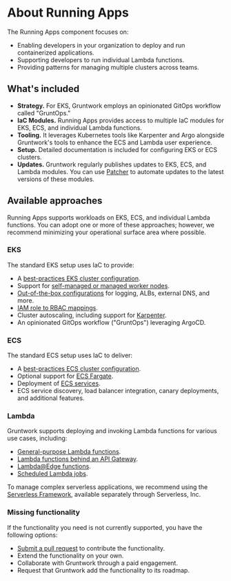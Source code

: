 # About Running Apps

The Running Apps component focuses on:
- Enabling developers in your organization to deploy and run containerized applications.
- Supporting developers to run individual Lambda functions.
- Providing patterns for managing multiple clusters across teams.

## What's included
- **Strategy.** For EKS, Gruntwork employs an opinionated GitOps workflow called "GruntOps."
- **IaC Modules.** Running Apps provides access to multiple IaC modules for EKS, ECS, and individual Lambda functions.
- **Tooling.** It leverages Kubernetes tools like Karpenter and Argo alongside Gruntwork's tools to enhance the ECS and Lambda user experience.
- **Setup.** Detailed documentation is included for configuring EKS or ECS clusters.
- **Updates.** Gruntwork regularly publishes updates to EKS, ECS, and Lambda modules. You can use [Patcher](/2.0/docs/patcher/concepts/) to automate updates to the latest versions of these modules.

## Available approaches

Running Apps supports workloads on EKS, ECS, and individual Lambda functions. You can adopt one or more of these approaches; however, we recommend minimizing your operational surface area where possible.

### EKS

The standard EKS setup uses IaC to provide:
- A [best-practices EKS cluster configuration](https://docs.gruntwork.io/reference/services/app-orchestration/amazon-eks).
- Support for [self-managed or managed worker nodes](https://docs.gruntwork.io/reference/services/app-orchestration/amazon-eks-workers).
- [Out-of-the-box configurations](https://docs.gruntwork.io/reference/services/app-orchestration/amazon-eks-core-services) for logging, ALBs, external DNS, and more.
- [IAM role to RBAC mappings](https://docs.gruntwork.io/reference/modules/terraform-aws-eks/eks-aws-auth-merger/).
- Cluster autoscaling, including support for [Karpenter](https://docs.gruntwork.io/reference/modules/terraform-aws-eks/eks-k8s-karpenter/).
- An opinionated GitOps workflow ("GruntOps") leveraging ArgoCD.

### ECS

The standard ECS setup uses IaC to deliver:
- A [best-practices ECS cluster configuration](https://docs.gruntwork.io/reference/services/app-orchestration/amazon-ecs-cluster).
- Optional support for [ECS Fargate](https://docs.gruntwork.io/reference/services/app-orchestration/amazon-ecs-fargate-cluster).
- Deployment of [ECS services](https://docs.gruntwork.io/reference/services/app-orchestration/amazon-ecs-service).
- ECS service discovery, load balancer integration, canary deployments, and additional features.

### Lambda

Gruntwork supports deploying and invoking Lambda functions for various use cases, including:
- [General-purpose Lambda functions](https://docs.gruntwork.io/reference/modules/terraform-aws-lambda/lambda/).
- [Lambda functions behind an API Gateway](https://docs.gruntwork.io/reference/modules/terraform-aws-lambda/lambda-http-api-gateway/).
- [Lambda@Edge functions](https://docs.gruntwork.io/reference/modules/terraform-aws-lambda/lambda-edge/).
- [Scheduled Lambda jobs](https://docs.gruntwork.io/reference/modules/terraform-aws-lambda/scheduled-lambda-job/).

To manage complex serverless applications, we recommend using the [Serverless Framework](https://www.serverless.com/), available separately through Serverless, Inc.

### Missing functionality

If the functionality you need is not currently supported, you have the following options:
- [Submit a pull request](http://localhost:3000/library/usage/contributing) to contribute the functionality.
- Extend the functionality on your own.
- Collaborate with Gruntwork through a paid engagement.
- Request that Gruntwork add the functionality to its roadmap.

